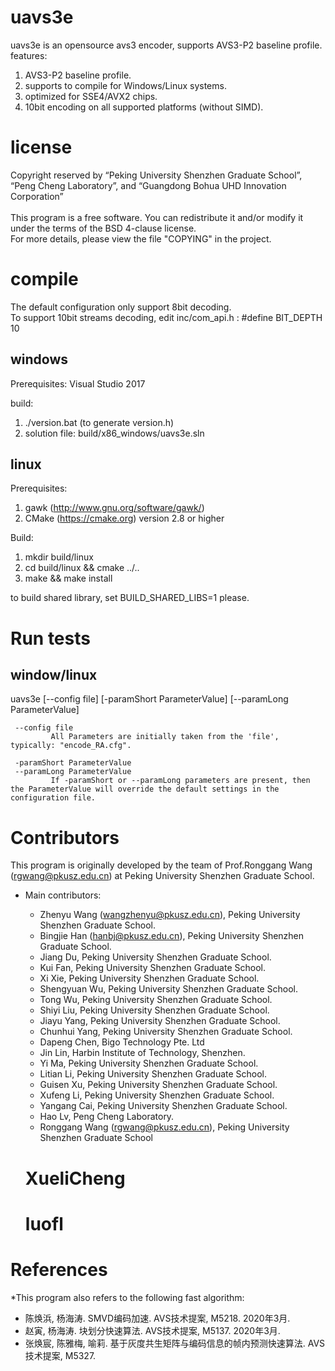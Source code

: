 # uavs3e
 uavs3e is an opensource avs3 encoder, supports AVS3-P2 baseline profile. <br>
 features:
 1) AVS3-P2 baseline profile.
 2) supports to compile for Windows/Linux systems.
 3) optimized for SSE4/AVX2 chips.
 4) 10bit encoding on all supported platforms (without SIMD).

# license
  Copyright reserved by “Peking University Shenzhen Graduate School”, “Peng Cheng Laboratory”, and “Guangdong Bohua UHD Innovation Corporation” <br><br>
  This program is a free software. You can redistribute it and/or modify it under the terms of the BSD 4-clause license. <br>
  For more details, please view the file "COPYING" in the project.
  
# compile
  The default configuration only support 8bit decoding. <br>
  To support 10bit streams decoding, edit inc/com_api.h : #define BIT_DEPTH 10

## windows
Prerequisites:
  Visual Studio 2017

build:
  1. ./version.bat (to generate version.h)
  2. solution file: build/x86_windows/uavs3e.sln 

## linux
Prerequisites:
  1. gawk (http://www.gnu.org/software/gawk/)
  2. CMake (https://cmake.org) version 2.8 or higher
  
Build:
  1. mkdir build/linux
  2. cd build/linux && cmake ../..
  3. make && make install

  to build shared library, set BUILD_SHARED_LIBS=1 please.

# Run tests
## window/linux

  uavs3e [--config file] [-paramShort ParameterValue] [--paramLong ParameterValue]

     --config file    
             All Parameters are initially taken from the 'file', typically: "encode_RA.cfg".

     -paramShort ParameterValue
     --paramLong ParameterValue
             If -paramShort or --paramLong parameters are present, then the ParameterValue will override the default settings in the configuration file.


# Contributors
This program is originally developed by the team of Prof.Ronggang Wang (rgwang@pkusz.edu.cn) at Peking University Shenzhen Graduate School. <br>

* Main contributors:  
  * Zhenyu Wang (wangzhenyu@pkusz.edu.cn), Peking University Shenzhen Graduate School. 
  * Bingjie Han (hanbj@pkusz.edu.cn), Peking University Shenzhen Graduate School. 
  * Jiang Du, Peking University Shenzhen Graduate School. 
  * Kui Fan, Peking University Shenzhen Graduate School. 
  * Xi Xie, Peking University Shenzhen Graduate School. 
  * Shengyuan Wu, Peking University Shenzhen Graduate School. 
  * Tong Wu, Peking University Shenzhen Graduate School. 
  * Shiyi Liu, Peking University Shenzhen Graduate School. 
  * Jiayu Yang, Peking University Shenzhen Graduate School. 
  * Chunhui Yang, Peking University Shenzhen Graduate School.
  * Dapeng Chen, Bigo Technology Pte. Ltd 
  * Jin Lin, Harbin Institute of Technology, Shenzhen.
  * Yi Ma, Peking University Shenzhen Graduate School. 
  * Litian Li, Peking University Shenzhen Graduate School. 
  * Guisen Xu, Peking University Shenzhen Graduate School. 
  * Xufeng Li, Peking University Shenzhen Graduate School. 
  * Yangang Cai, Peking University Shenzhen Graduate School. 
  * Hao Lv, Peng Cheng Laboratory. 
  * Ronggang Wang (rgwang@pkusz.edu.cn), Peking University Shenzhen Graduate School

  # XueliCheng
  # luofl

# References
*This program also refers to the following fast algorithm:
  * 陈焕浜, 杨海涛. SMVD编码加速. AVS技术提案, M5218. 2020年3月.
  * 赵寅, 杨海涛. 块划分快速算法. AVS技术提案, M5137. 2020年3月.
  * 张焕宸, 陈雅梅, 喻莉. 基于灰度共生矩阵与编码信息的帧内预测快速算法. AVS技术提案, M5327.